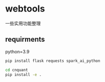 # webtools
一些实用功能整理




## requirments
python=3.9

```bash
pip install flask requests spark_ai_python

cd cnquant
pip install -e .
```